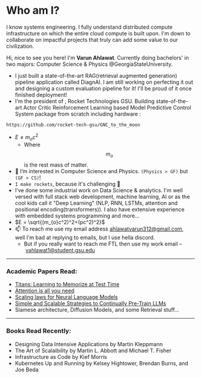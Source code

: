 # Who am I?
I know systems engineering. I fully understand distributed compute infrastructure on which the entire cloud compute is built upon. I'm down to collaborate on impactful projects that truly can add some value to our civilization. 

Hi, nice to see you here! I'm **Varun Ahlawat**. Currently doing bachelors' in two majors: Computer Science & Physics @GeorgiaStateUniversity.

- I just built a state-of-the-art RAG(retrieval augmented generation) pipeline application called DiagnAI. I am still working on perfecting it out and designing a custom evaluation pipeline for it! I'll be proud of it once finished deployment!
- I'm the president of , Rocket Technologies GSU. Building state-of-the-art Actor Critic Reinforcement Learning based Model Predictive Control System package from scratch including hardware :
```
https://github.com/rocket-tech-gsu/GNC_to_the_moon
```
  - $E \neq m_{o}c^2$
    - Where $$m_{o}$$ is the rest mass of matter.
- 👀 I’m interested in Computer Science and Physics. `(Physics > GF)` but `(GF > CS)`!
- `I make rockets`, because it's challenging 🚀
- I’ve done some industrial work on Data Science & analytics. I'm well versed with full stack web development, machine learning, AI or as the cool kids call it "Deep Learning" (NLP, RNN, LSTMs, attention and positional encoding(transformers)). I also have extensive experience with embedded systems programming and more...
- $E = \sqrt{(m_{o}c^2)^2+(pc^2)^2}$
- 📫 To reach me use my email address ahlawatvarun312@gmail.com, well I'm bad at replying to emails, but I use hella discord.
  - But if you really want to reach me FTL then use my work email – vahlawat1@student.gsu.edu
--------
### Academic Papers Read:
- [Titans: Learning to Memorize at Test Time](https://arxiv.org/pdf/2501.00663v1)
- [Attention is all you need](https://arxiv.org/pdf/1706.03762)
- [Scaling laws for Neural Language Models](https://arxiv.org/pdf/2001.08361)
- [Simple and Scalable Strategies to Continually Pre-Train LLMs](https://arxiv.org/pdf/2403.08763)
- Siamese architecture, Diffusion Models, and some Retrieval stuff...
<!---
 ### Let's study some physics now that you're on my profile! 
 -->
--------
### Books Read Recently:
- Designing Data Intensive Applications by Martin Kleppmann
- The Art of Scalaibility by Martin L. Abbott and Michael T. Fisher
- Infrastructure as Code by Kief Morris
- Kubernetes Up and Running by Kelsey Hightower, Brendan Burns, and Joe Beda
